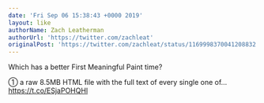 ```yaml
---
date: 'Fri Sep 06 15:38:43 +0000 2019'
layout: like
authorName: Zach Leatherman
authorUrl: 'https://twitter.com/zachleat'
originalPost: 'https://twitter.com/zachleat/status/1169998370041208832'
---
```

Which has a better First Meaningful Paint time?

① a raw 8.5MB HTML file with the full text of every single one of… https://t.co/ESjaPOHQHl
